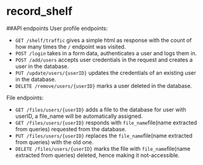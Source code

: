 # record_shelf

##API endpoints
User profile endpoints:
- `GET /shelf/traffic` gives a simple html as response with the count of how many times the `/` endpoint was visited.
- `POST /login` takes in a form data, authenticates a user and logs them in.
- `POST /add/users` accepts user credentials in the request and creates a user in the database.
- `PUT /update/users/{userID}` updates the credentials of an existing user in the database.
- `DELETE /remove/users/{userID}` marks a user deleted in the database.

File endpoints:
- `GET /files/users/{userID}` adds a file to the database for user with userID, a file_name will be automatically assigned.
- `GET /files/users/{userID}` responds with `file_name`file(name extracted from queries) requested from the database.
- `PUT /files/users/{userID}` replaces the `file_name`file(name extracted from queries) with the old one.
- `DELETE /files/users/{userID}` marks the file with `file_name`file(name extracted from queries) deleted, hence making it not-accessible.
